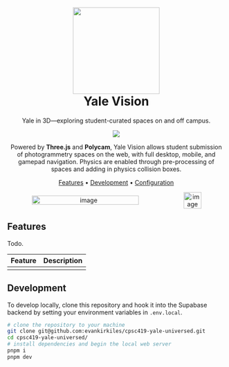 <h1 align="center">
  <img src="https://github.com/evankirkiles/cpsc419-yale-universed/assets/30581915/d8f2ce2d-ccb8-4788-8580-259aab76cbec" width="200px"/>
  <br/>
  Yale Vision
</h1>

<p align="center">
Yale in 3D—exploring student-curated spaces on and off campus.
</p>

<p align="center">
  <a href="https://cpsc419-yale-universed.vercel.app" target="_blank" rel="noopener noreferrer"><img src="https://img.shields.io/github/deployments/evankirkiles/cpsc419-yale-universed/production?label=vercel"></a>
</p>

<p align="center">
Powered by <strong>Three.js</strong> and <strong>Polycam</strong>, Yale Vision allows student submission of photogrammetry spaces on the web, with full desktop, mobile, and gamepad navigation. Physics are enabled through pre-processing of spaces and adding in physics collision boxes.
</p>


<div align="center">

[Features](#features) •
[Development](#development) •
[Configuration](#configuration)

</div>
 
<div align="center" style="display: flex; flex-direction: row; justify-content: center; align-items: center; width: 100%;">
<img width="70%" alt="image" src="https://github.com/evankirkiles/cpsc419-yale-universed/assets/30581915/005bdbfa-9024-4a9e-89b5-73c86eaf4792">
<img width="28.5%" alt="image" src="https://github.com/evankirkiles/cpsc419-yale-universed/assets/30581915/0d32bcd5-0ece-4162-addb-3bbf3b54a292">
</div>

## Features

Todo.

| Feature | Description |
| --- |--- |
| | |

## Development

To develop locally, clone this repository and hook it into the Supabase backend by setting your environment variables in `.env.local`.

```bash
# clone the repository to your machine
git clone git@github.com:evankirkiles/cpsc419-yale-universed.git
cd cpsc419-yale-universed/
# install dependencies and begin the local web server
pnpm i
pnpm dev
```
